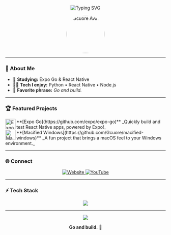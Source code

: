 <!-- Animated Header -->
<p align="center">
  <img src="https://readme-typing-svg.demolab.com?font=Fira+Code&pause=1000&color=36BCF7&width=435&lines=Hi+there!+I'm+Gcuore+%F0%9F%91%8B;React+Native+%7C+Expo+Go+Enthusiast;Python+%7C+Node.js+Lover;Go+and+build." alt="Typing SVG">
</p>

<!-- Profile Image or Avatar (optional, replace with your own if you want) -->
<p align="center">
  <img src="https://avatars.githubusercontent.com/u/10446538?v=4" width="120" style="border-radius:50%;" alt="Gcuore Avatar">
</p>

---

### 👋 About Me

- 🚀 **Studying:** Expo Go & React Native  
- 🧑‍💻 **Tech I enjoy:** Python • React Native • Node.js  
- 🌟 **Favorite phrase:** _Go and build._

---

### 🏆 Featured Projects

<a href="https://github.com/expo/expo-go">
  <img align="left" src="https://skillicons.dev/icons?i=react,expo" height="32" alt="Expo Go" />
</a>
**[Expo Go](https://github.com/expo/expo-go)**  
_Quickly build and test React Native apps, powered by Expo!_

<br clear="left"/>

<a href="https://github.com/Gcuore/macified-windows">
  <img align="left" src="https://skillicons.dev/icons?i=windows,apple" height="32" alt="Macified Windows" />
</a>
**[Macified Windows](https://github.com/Gcuore/macified-windows)**  
_A fun project that brings a macOS feel to your Windows environment._

<br clear="left"/>

---

### 🌐 Connect

<p align="center">
  <a href="https://gcuore.vercel.app">
    <img src="https://img.shields.io/badge/Website-222222?style=for-the-badge&logo=vercel&logoColor=white" alt="Website"/>
  </a>
  <a href="https://youtube.com/@gcuorefortnite">
    <img src="https://img.shields.io/badge/YouTube-FF0000?style=for-the-badge&logo=youtube&logoColor=white" alt="YouTube"/>
  </a>
</p>

---

### ⚡ Tech Stack

<p align="center">
  <img src="https://skillicons.dev/icons?i=react,expo,python,nodejs,js,ts,html,css,vscode,github" />
</p>

---

<!-- Animated Footer -->
<p align="center">
  <img src="https://capsule-render.vercel.app/api?type=waving&color=36BCF7&height=120&section=footer"/>
</p>

<p align="center"><b>Go and build.</b> 🚀</p>